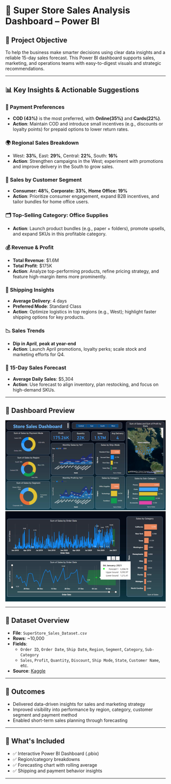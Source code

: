 # 🛒 Super Store Sales Analysis Dashboard – Power BI

## 📌 Project Objective
To help the business make smarter decisions using clear data insights and a reliable 15-day sales forecast. This Power BI dashboard supports sales, marketing, and operations teams with easy-to-digest visuals and strategic recommendations.

---

## 📊 Key Insights & Actionable Suggestions

### 🧾 Payment Preferences
- **COD (43%)** is the most preferred, with **Online(35%)** and **Cards(22%)**.
- **Action**: Maintain COD and introduce small incentives (e.g., discounts or loyalty points) for prepaid options to lower return rates.

### 🌍 Regional Sales Breakdown
- West: **33%**, East: **29%**, Central: **22%**, South: **16%**
- **Action**: Strengthen campaigns in the West; experiment with promotions and improve delivery in the South to grow sales.

### 👥 Sales by Customer Segment
- **Consumer: 48%**, **Corporate: 33%**, **Home Office: 19%**
- **Action**: Prioritize consumer engagement, expand B2B incentives, and tailor bundles for home office users.

### 🗂 Top-Selling Category: Office Supplies
- **Action**: Launch product bundles (e.g., paper + folders), promote upsells, and expand SKUs in this profitable category.

### 💰 Revenue & Profit
- **Total Revenue**: $1.6M
- **Total Profit**: $175K
- **Action**: Analyze top-performing products, refine pricing strategy, and feature high-margin items more prominently.

### 🚚 Shipping Insights
- **Average Delivery**: 4 days
- **Preferred Mode**: Standard Class
- **Action**: Optimize logistics in top regions (e.g., West); highlight faster shipping options for key products.

### 📉 Sales Trends
- **Dip in April**, **peak at year-end**
- **Action**: Launch April promotions, loyalty perks; scale stock and marketing efforts for Q4.

### 🔮 15-Day Sales Forecast
- **Average Daily Sales**: $5,304
- **Action**: Use forecast to align inventory, plan restocking, and focus on high-demand SKUs.


---

## 📸 Dashboard Preview

![Analysis and Key Insights](Dashboard.png)  
![Forecast Chart](Dashboard2.png)

---

## 📂 Dataset Overview

- **File**: `SuperStore_Sales_Dataset.csv`
- **Rows**: ~10,000
- **Fields**:
  - `Order ID`, `Order Date`, `Ship Date`, `Region`, `Segment`, `Category`, `Sub-Category`
  - `Sales`, `Profit`, `Quantity`, `Discount`, `Ship Mode`, `State`, `Customer Name`, etc.
- **Source**: [Kaggle](https://www.kaggle.com/datasets/rohitsahoo/sales-forecasting) 



---

## 🎯 Outcomes
- Delivered data-driven insights for sales and marketing strategy
- Improved visibility into performance by region, category, customer segment and payment method
- Enabled short-term sales planning through forecasting

---

## 📁 What's Included
- ✅ Interactive Power BI Dashboard (.pbix)
- ✅ Region/category breakdowns
- ✅ Forecasting chart with rolling average
- ✅ Shipping and payment behavior insights


---

